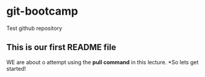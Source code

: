 # git-bootcamp
Test github repository
## This is our first README file
WE are about o attempt using the **pull command** in this lecture.
*So lets get started!
